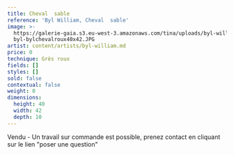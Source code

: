 ```yaml
---
title: Cheval  sable
reference: 'Byl William, Cheval  sable'
image: >-
  https://galerie-gaia.s3.eu-west-3.amazonaws.com/tina/uploads/byl-william/galerie-gaia-william
  byl-bylchevalroux40x42.JPG
artist: content/artists/byl-william.md
price: 0
technique: Grès roux
fields: []
styles: []
sold: false
contextual: false
weight: 0
dimensions:
  height: 40
  width: 42
  depth: 10
---
```


Vendu - Un travail sur commande est possible,  prenez contact en cliquant sur le lien "poser une question"
